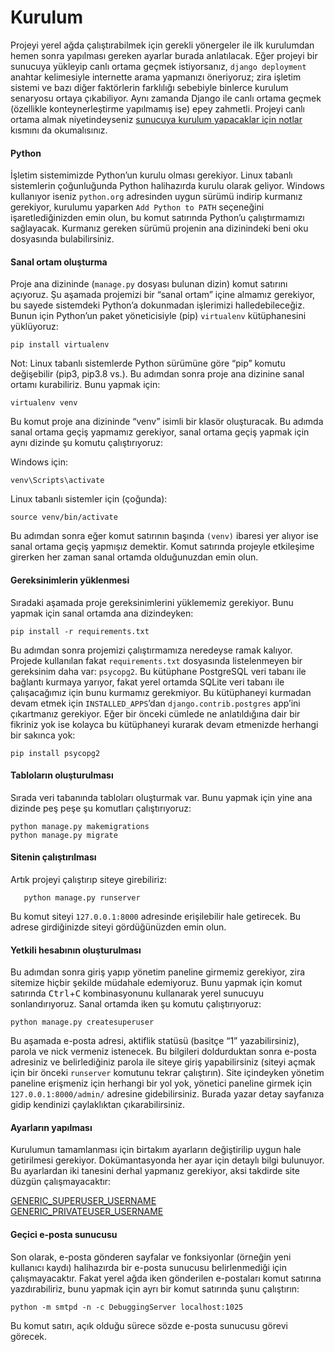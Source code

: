 # Kurulum
Projeyi yerel ağda çalıştırabilmek için gerekli yönergeler ile ilk kurulumdan hemen sonra yapılması gereken ayarlar
burada anlatılacak. Eğer projeyi bir sunucuya yükleyip canlı ortama geçmek istiyorsanız, `django deployment` anahtar
kelimesiyle internette arama yapmanızı öneriyoruz; zira işletim sistemi ve bazı diğer faktörlerin farklılığı sebebiyle
binlerce kurulum senaryosu ortaya çıkabiliyor. Aynı zamanda Django ile canlı ortama geçmek (özellikle konteynerleştirme
yapılmamış ise) epey zahmetli. Projeyi canlı ortama almak niyetindeyseniz [sunucuya kurulum yapacaklar için notlar](deployment.md)
kısmını da okumalısınız.
#### Python
İşletim sistemimizde Python’un kurulu olması gerekiyor. Linux tabanlı sistemlerin çoğunluğunda Python
halihazırda kurulu olarak geliyor. Windows kullanıyor iseniz `python.org` adresinden uygun sürümü indirip kurmanız
gerekiyor, kurulumu yaparken `Add Python to PATH` seçeneğini işaretlediğinizden emin olun, bu komut satırında
Python’u çalıştırmamızı sağlayacak. Kurmanız gereken sürümü projenin ana dizinindeki beni oku dosyasında bulabilirsiniz.
#### Sanal ortam oluşturma
Proje ana dizininde (`manage.py` dosyası bulunan dizin) komut satırını açıyoruz. Şu aşamada projemizi bir “sanal ortam”
içine almamız gerekiyor, bu sayede sistemdeki Python’a dokunmadan işlerimizi halledebileceğiz. Bunun için Python’un
paket yöneticisiyle (pip) `virtualenv` kütüphanesini yüklüyoruz:

    pip install virtualenv
   
Not: Linux tabanlı sistemlerde Python sürümüne göre “pip” komutu değişebilir (pip3, pip3.8 vs.). Bu adımdan sonra proje ana
dizinine sanal ortamı kurabiliriz. Bunu yapmak için:

    virtualenv venv

Bu komut proje ana dizininde “venv” isimli bir klasör oluşturacak. Bu adımda sanal ortama geçiş yapmamız gerekiyor,
sanal ortama geçiş yapmak için aynı dizinde şu komutu çalıştırıyoruz:

Windows için:

    venv\Scripts\activate
    
Linux tabanlı sistemler için (çoğunda):
    
    source venv/bin/activate

Bu adımdan sonra eğer komut satırının başında `(venv)` ibaresi yer alıyor ise sanal ortama geçiş yapmışız demektir.
Komut satırında projeyle etkileşime girerken her zaman sanal ortamda olduğunuzdan emin olun.
#### Gereksinimlerin yüklenmesi
Sıradaki aşamada proje gereksinimlerini yüklememiz gerekiyor. Bunu yapmak için sanal ortamda ana dizindeyken:

    pip install -r requirements.txt

Bu adımdan sonra projemizi çalıştırmamıza neredeyse ramak kalıyor. Projede kullanılan fakat `requirements.txt` dosyasında
listelenmeyen bir gereksinim daha var: `psycopg2`. Bu kütüphane PostgreSQL veri tabanı ile bağlantı kurmaya yarıyor,
fakat yerel ortamda SQLite veri tabanı ile çalışacağımız için bunu kurmamız gerekmiyor. Bu kütüphaneyi kurmadan devam
etmek için `INSTALLED_APPS`’dan `django.contrib.postgres` app’ini çıkartmanız gerekiyor. Eğer bir önceki cümlede ne
anlatıldığına dair bir fikriniz yok ise kolayca bu kütüphaneyi kurarak devam etmenizde herhangi bir sakınca yok:

    pip install psycopg2

#### Tabloların oluşturulması
Sırada veri tabanında tabloları oluşturmak var. Bunu yapmak için yine ana dizinde peş peşe şu komutları çalıştırıyoruz:

    python manage.py makemigrations
    python manage.py migrate


#### Sitenin çalıştırılması
Artık projeyi çalıştırıp siteye girebiliriz:
       
       python manage.py runserver

Bu komut siteyi `127.0.0.1:8000` adresinde erişilebilir hale getirecek. Bu adrese girdiğinizde siteyi gördüğünüzden emin
olun.

#### Yetkili hesabının oluşturulması
Bu adımdan sonra giriş yapıp yönetim paneline girmemiz gerekiyor, zira sitemize hiçbir şekilde müdahale edemiyoruz.
Bunu yapmak için komut satırında <kbd>Ctrl</kbd>+<kbd>C</kbd> kombinasyonunu kullanarak yerel sunucuyu sonlandırıyoruz.
Sanal ortamda iken şu komutu çalıştırıyoruz:

    python manage.py createsuperuser

Bu aşamada e-posta adresi, aktiflik statüsü (basitçe “1” yazabilirsiniz), parola ve nick vermeniz istenecek.
Bu bilgileri doldurduktan sonra e-posta adresiniz ve belirlediğiniz parola ile siteye giriş yapabilirsiniz
(siteyi açmak için bir önceki `runserver` komutunu tekrar çalıştırın). Site içindeyken yönetim paneline erişmeniz için
herhangi bir yol yok, yönetici paneline girmek için `127.0.0.1:8000/admin/` adresine gidebilirsiniz. Burada yazar detay
sayfanıza gidip kendinizi çaylaklıktan çıkarabilirsiniz.

#### Ayarların yapılması
Kurulumun tamamlanması için birtakım ayarların değiştirilip uygun hale getirilmesi gerekiyor. Dokümantasyonda her ayar
için detaylı bilgi bulunuyor. Bu ayarlardan iki tanesini derhal yapmanız gerekiyor, aksi takdirde site düzgün çalışmayacaktır:

[GENERIC_SUPERUSER_USERNAME](settings.md#generic_superuser_username)\
[GENERIC_PRIVATEUSER_USERNAME](settings.md#generic_privateuser_username)

#### Geçici e-posta sunucusu

Son olarak, e-posta gönderen sayfalar ve fonksiyonlar (örneğin yeni kullanıcı kaydı) halihazırda bir e-posta sunucusu
belirlenmediği için çalışmayacaktır. Fakat yerel ağda iken gönderilen e-postaları komut satırına yazdırabiliriz, bunu
yapmak için ayrı bir komut satırında şunu çalıştırın:
    
    python -m smtpd -n -c DebuggingServer localhost:1025

Bu komut satırı, açık olduğu sürece sözde e-posta sunucusu görevi görecek.
